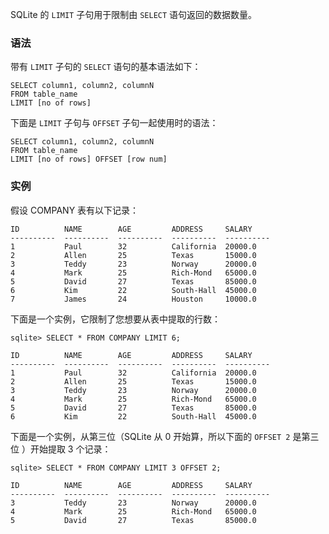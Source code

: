 SQLite 的 ``LIMIT`` 子句用于限制由 ``SELECT`` 语句返回的数据数量。

### 语法

带有 ``LIMIT`` 子句的 ``SELECT`` 语句的基本语法如下：
```
SELECT column1, column2, columnN 
FROM table_name
LIMIT [no of rows]
```

下面是 ``LIMIT`` 子句与 ``OFFSET`` 子句一起使用时的语法：
```
SELECT column1, column2, columnN 
FROM table_name
LIMIT [no of rows] OFFSET [row num]
```

### 实例

假设 COMPANY 表有以下记录：
```
ID          NAME        AGE         ADDRESS     SALARY
----------  ----------  ----------  ----------  ----------
1           Paul        32          California  20000.0
2           Allen       25          Texas       15000.0
3           Teddy       23          Norway      20000.0
4           Mark        25          Rich-Mond   65000.0
5           David       27          Texas       85000.0
6           Kim         22          South-Hall  45000.0
7           James       24          Houston     10000.0
```

下面是一个实例，它限制了您想要从表中提取的行数：
```
sqlite> SELECT * FROM COMPANY LIMIT 6;
```

```
ID          NAME        AGE         ADDRESS     SALARY
----------  ----------  ----------  ----------  ----------
1           Paul        32          California  20000.0
2           Allen       25          Texas       15000.0
3           Teddy       23          Norway      20000.0
4           Mark        25          Rich-Mond   65000.0
5           David       27          Texas       85000.0
6           Kim         22          South-Hall  45000.0
```

下面是一个实例，从第三位（SQLite 从 0 开始算，所以下面的 ``OFFSET 2`` 是第三位 ）开始提取 3 个记录：
```
sqlite> SELECT * FROM COMPANY LIMIT 3 OFFSET 2;
```
```
ID          NAME        AGE         ADDRESS     SALARY
----------  ----------  ----------  ----------  ----------
3           Teddy       23          Norway      20000.0
4           Mark        25          Rich-Mond   65000.0
5           David       27          Texas       85000.0
```
